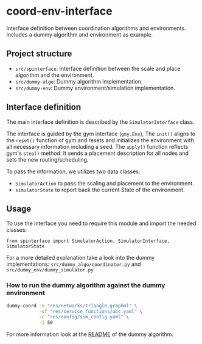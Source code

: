 # coord-env-interface
Interface definition between coordination algorithms and environments. Includes a dummy algorithm and environment as example.

## Project structure

* `src/spinterface`: Interface definition between the scale and place algorithm and the environment.
* `src/dummy-algo`: Dummy algorithm implementation.
* `src/dummy-env`: Dummy environment/simulation implementation.

## Interface definition

The main interface definition is described by the `SimulatorInterface` class.

The interface is guided by the gym interface (`gmy.Env`),
The `init()` aligns to the `reset()` function of gym and resets and
initializes the environment with all necessary information including a seed.
The `apply()` function reflects gym's `step()` method:
It sends a placement description for all nodes and
sets the new routing/scheduling.

To pass the information, we utilizes two data classes:
* `SimulatorAction` to pass the scaling and placement to the environment.
* `simulatorState` to report back the current State of the environment.

## Usage

To use the interface you need to require this module and import the needed classes:

`from spinterface import SimulatorAction, SimulatorInterface, SimulatorState`

For a more detailed explanation take a look into the dummy implementations:
`src/dummy_algo/coordinator.py` and `src/dummy_env/dummy_simulator.py`

### How to run the dummy algorithm against the dummy environment

```bash
dummy-coord -n "res/networks/triangle.graphml" \
            -sf "res/service_functions/abc.yaml" \
            -c "res/config/sim_config.yaml" \
            -i 50
```
For more information look at the [README](src/dummy_algo/README.md) of the dummy algorithm.